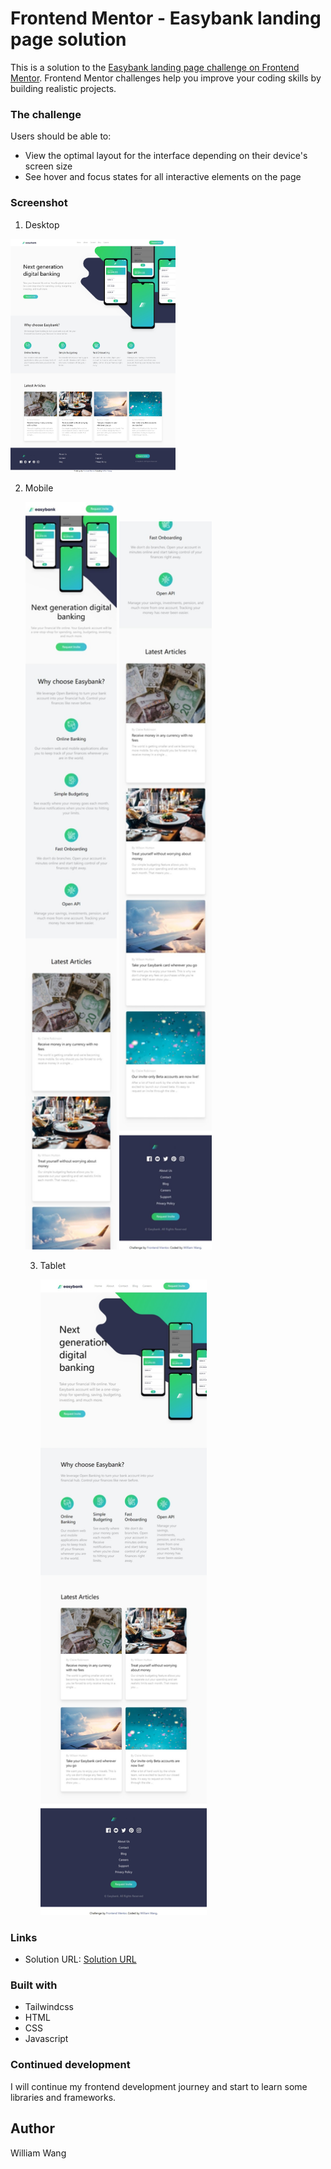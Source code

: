 # Frontend Mentor - Easybank landing page solution

This is a solution to the [Easybank landing page challenge on Frontend Mentor](https://www.frontendmentor.io/challenges/easybank-landing-page-WaUhkoDN). Frontend Mentor challenges help you improve your coding skills by building realistic projects.

### The challenge

Users should be able to:

- View the optimal layout for the interface depending on their device's screen size
- See hover and focus states for all interactive elements on the page

### Screenshot

1. Desktop

<img title="" src="./screenshots/screenshot-desktop.jpeg" alt="screenshot" width="264" data-align="center">

2. Mobile
   
   <img title="" src="./screenshots/screenshot-mobile-1.jpeg" alt="screenshot" width="146" data-align="center">
   
   <img title="" src="./screenshots/screenshot-mobile-2.jpeg" alt="screenshot" width="148" data-align="center">
   
   3. Tablet
      
      <img title="" src="./screenshots/screenshot-tablet.jpeg" alt="screenshot" width="266" data-align="center">

### Links

- Solution URL: [Solution URL](https://frontendsolutions-easybanklandingpage.netlify.app/)

### Built with

- Tailwindcss
- HTML
- CSS
- Javascript

### Continued development

I will continue my frontend development journey and start to learn some libraries and frameworks. 

## Author

William Wang
